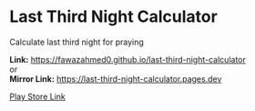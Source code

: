 # Last Third Night Calculator
 Calculate last third night for praying

**Link:** https://fawazahmed0.github.io/last-third-night-calculator <br>
or <br>
**Mirror Link:** https://last-third-night-calculator.pages.dev

[Play Store Link](https://play.google.com/store/apps/details?id=io.github.fawazahmed0.twa.LastThirdNightCalc)
